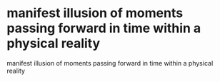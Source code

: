 # manifest illusion of moments passing forward in time within a physical reality

manifest illusion of moments passing forward in time within a physical reality